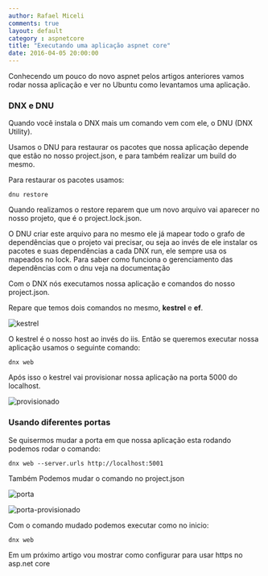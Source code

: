 ```yaml
---
author: Rafael Miceli
comments: true
layout: default 
category : aspnetcore 
title: "Executando uma aplicação aspnet core" 
date: 2016-04-05 20:00:00
--- 
```



Conhecendo um pouco do novo aspnet pelos artigos anteriores vamos rodar nossa aplicação e ver no Ubuntu como levantamos uma aplicação. 

### DNX e DNU 

Quando você instala o DNX mais um comando vem com ele, o DNU (DNX Utility). 

Usamos o DNU para restaurar os pacotes que nossa aplicação depende que estão no nosso project.json, e para também realizar um build do mesmo. 

Para restaurar os pacotes usamos: 

    dnu restore 

Quando realizamos o restore reparem que um novo arquivo vai aparecer no nosso projeto, que é o project.lock.json. 

O DNU criar este arquivo para no mesmo ele já mapear todo o grafo de dependências que o projeto vai precisar, ou seja ao invés de ele instalar os pacotes e suas dependências a cada DNX run, ele sempre usa os mapeados no lock. Para saber como funciona o gerenciamento das dependências com o dnu veja na documentação  

Com o DNX nós executamos nossa aplicação e comandos do nosso project.json. 

Repare que temos dois comandos no mesmo, __kestrel__ e __ef__. 

![kestrel](http://rafael-miceli.com.br/ico/Executando-Aplicacao-AspNetCore/kestrel.png) 

O kestrel é o nosso host ao invés do iis. Então se queremos executar nossa aplicação usamos o seguinte comando: 

    dnx web 

Após isso o kestrel vai provisionar nossa aplicação na porta 5000 do localhost. 

![provisionado](http://rafael-miceli.com.br/ico/Executando-Aplicacao-AspNetCore/provisionado.png) 

### Usando diferentes portas 

Se quisermos mudar a porta em que nossa aplicação esta rodando podemos rodar o comando: 

    dnx web --server.urls http://localhost:5001 

Também Podemos mudar o comando no project.json 

![porta](http://rafael-miceli.com.br/ico/Executando-Aplicacao-AspNetCore/porta.png)

![porta-provisionado](http://rafael-miceli.com.br/ico/Executando-Aplicacao-AspNetCore/porta-provisionado.png) 

Com o comando mudado podemos executar como no inicio: 

    dnx web 

Em um próximo artigo vou mostrar como configurar para usar https no asp.net core 

